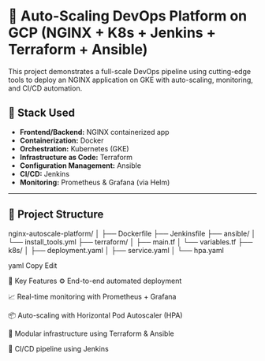 # 🚀 Auto-Scaling DevOps Platform on GCP (NGINX + K8s + Jenkins + Terraform + Ansible)

This project demonstrates a full-scale DevOps pipeline using cutting-edge tools to deploy an NGINX application on GKE with auto-scaling, monitoring, and CI/CD automation.

## 🧱 Stack Used

- **Frontend/Backend:** NGINX containerized app
- **Containerization:** Docker
- **Orchestration:** Kubernetes (GKE)
- **Infrastructure as Code:** Terraform
- **Configuration Management:** Ansible
- **CI/CD:** Jenkins
- **Monitoring:** Prometheus & Grafana (via Helm)

---

## 📁 Project Structure

nginx-autoscale-platform/
│
├── Dockerfile
├── Jenkinsfile
├── ansible/
│ └── install_tools.yml
├── terraform/
│ ├── main.tf
│ └── variables.tf
├── k8s/
│ ├── deployment.yaml
│ ├── service.yaml
│ └── hpa.yaml

yaml
Copy
Edit



📌 Key Features
⚙️ End-to-end automated deployment

📈 Real-time monitoring with Prometheus + Grafana

📦 Auto-scaling with Horizontal Pod Autoscaler (HPA)

🔐 Modular infrastructure using Terraform & Ansible

🚀 CI/CD pipeline using Jenkins
